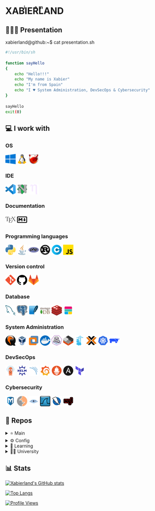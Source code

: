 <!--markdownlint-disable-file MD033-->
<!--markdownlint-disable-file MD045-->
# XABIͥERͣLͫAND

## 🧑🏼‍💻 Presentation

xabierland@github:~$  cat presentation.sh

```bash
#!/usr/bin/sh

function sayHello
{
    echo "Hello!!!"
    echo "My name is Xabier"
    echo "I'm from Spain"
    echo "I ♥ System Administration, DevSecOps & Cybersecurity"
}

sayHello
exit(0)
```

## 💻 I work with

### OS

<img src="img\os\windows.png"
width="32"
height="32"
title="Windows">
<img src="img\os\linux.png"
width="32"
height="32"
title="GNU/Linux">
<img src="img\os\bsd.png"
width="32"
height="32"
title="BSD">

### IDE

<img src="img\ide\vscode.png"
width="32"
height="32"
title="Visual Studio Code">
<img src="img\ide\nvim.png"
width="32"
height="32"
title="NeoVim">
<img src="img\ide\nano.png"
width="32"
height="32"
title="Nano">

### Documentation

<img src="img\doc\tex.png"
width="32"
height="32"
title="TeX">
<img src="img\doc\md.png"
width="32"
height="32"
title="Markdown">

### Programming languages

<img src="img\pl\python.png"
width="32"
height="32"
title="Python">
<img src="img\pl\java.png"
width="32"
height="32"
title="Java">
<img src="img\pl\php.png"
width="32"
height="32"
title="PHP">
<img src="img\pl\rust.png"
width="32"
height="32"
title="Rust">
<img src="img\pl\c.png"
width="32"
height="32"
title="C">
<img src="img\pl\js.png"
width="32"
height="32"
title="JavaScript">

### Version control

<img src="img\vc\git.png"
width="32"
height="32"
title="Git">
<img src="img\vc\github.png"
width="32"
height="32"
title="GitHub">
<img src="img\vc\gitlab.png"
width="32"
height="32"
title="GitLab">

### Database

<img src="img\db\mysql.png"
width="32"
height="32"
title="MySQL">
<img src="img\db\postgre.png"
width="32"
height="32"
title="PostgreSQL">
<img src="img\db\sqlite.png"
width="32"
height="32"
title="SQLite">
<img src="img\db\mongodb.png"
width="32"
height="32"
title="MongoDB">
<img src="img\db\redis.png"
width="32"
height="32"
title="Redis">
<img src="img\db\elk.svg"
width="32"
height="32"
title="ELK">

### System Administration

<img src="img\sys\qemu.png"
width="32"
height="32"
title="qemu">
<img src="img\sys\virtualbox.png"
width="32"
height="32"
title="VirtualBox">
<img src="img\sys\vmware.png"
width="32"
height="32"
title="VMware">
<img src="img\sys\docker.png"
width="32"
height="32"
title="Docker">
<img src="img\sys\podman.png"
width="32"
height="32"
title="Podman">
<img src="img\sys\lxc.png"
width="32"
height="32"
title="LXC">
<img src="img\sys\portainer.png"
width="32"
height="32"
title="Portainer">
<img src="img\sys\proxmox.png"
width="32"
height="32"
title="Proxmox">
<img src="img\sys\kubernetes.png"
width="32"
height="32"
title="Kubernetes">
<img src="img\sys\rancher.png"
width="32"
height="32"
title="Rancher">

### DevSecOps

<img src="img\dso\argocd.png"
width="32"
height="32"
title="ArgoCD">
<img src="img\dso\helm.png"
width="32"
height="32"
title="Helm">
<img src="img\dso\sonarqube.png"
width="32"
height="32"
title="SonarQube">
<img src="img\dso\grafana.png"
width="32"
height="32"
title="Grafana">
<img src="img\dso\prometheus.png"
width="32"
height="32"
title="Prometheus">
<img src="img\dso\ansible.png"
width="32"
height="32"
title="Ansible">
<img src="img\dso\terraform.png"
width="32"
height="32"
title="Terraform">

### Cybersecurity

<img src="img\cs\mf.png"
width="32"
height="32"
title="Metasploit">
<img src="img\cs\burpsuit.png"
width="32"
height="32"
title="Burpsuit">
<img src="img\cs\nmap.png"
width="32"
height="32"
title="NMAP">
<img src="img\cs\wireshark.png"
width="32"
height="32"
title="Wireshark">
<img src="img\cs\zap.png"
width="32"
height="32"
title="ZAP">
<img src="img\cs\sqlmap.png"
width="32"
height="32"
title="sqlmap">

## 📂 Repos

<details>
  <summary>⭐ Main </summary>

[![Readme Card](https://github-readme-stats.vercel.app/api/pin/?username=xabierland&repo=MTProxy&show_icons=true&theme=transparent)](https://github.com/Xabierland/MTProxy)

</details>

<details>
  <summary>⚙ Config </summary>

[![Readme Card](https://github-readme-stats.vercel.app/api/pin/?username=xabierland&repo=dotfiles&show_icons=true&theme=transparent)](https://github.com/Xabierland/dotfiles)

</details>

<details>
    <summary>📓 Learning</summary>

[![Readme Card](https://github-readme-stats.vercel.app/api/pin/?username=xabierland&repo=LeetCode&show_icons=true&theme=transparent)](https://github.com/Xabierland/LeetCode)

[![Readme Card](https://github-readme-stats.vercel.app/api/pin/?username=xabierland&repo=HTB&show_icons=true&theme=transparent)](https://github.com/Xabierland/HTB)

</details>

<details>
<summary>👨‍🎓 University</summary>
<details>
<summary> First </summary>

First quarter

[![Readme Card](https://github-readme-stats.vercel.app/api/pin/?username=xabierland&repo=PB-ADA&show_icons=true&theme=transparent)](https://github.com/Xabierland/PB-ADA)

[![Readme Card](https://github-readme-stats.vercel.app/api/pin/?username=xabierland&repo=PB-Python&show_icons=true&theme=transparent)](https://github.com/Xabierland/PB-Python)

[![Readme Card](https://github-readme-stats.vercel.app/api/pin/?username=xabierland&repo=PDSD-Proyecto&show_icons=true&theme=transparent)](https://github.com/Xabierland/PDSD-Proyecto)

Second quarter

[![Readme Card](https://github-readme-stats.vercel.app/api/pin/?username=xabierland&repo=PMOO&show_icons=true&theme=transparent)](https://github.com/Xabierland/PMOO)

[![Readme Card](https://github-readme-stats.vercel.app/api/pin/?username=xabierland&repo=EC&show_icons=true&theme=transparent)](https://github.com/Xabierland/EC)

</details>
<details>
<summary> Second </summary>

First quarter

[![Readme Card](https://github-readme-stats.vercel.app/api/pin/?username=xabierland&repo=EDA&show_icons=true&theme=transparent)](https://github.com/Xabierland/EDA)

[![Readme Card](https://github-readme-stats.vercel.app/api/pin/?username=xabierland&repo=EDA-LAB&show_icons=true&theme=transparent)](https://github.com/Xabierland/EDA-LAB)

[![Readme Card](https://github-readme-stats.vercel.app/api/pin/?username=xabierland&repo=R&show_icons=true&theme=transparent)](https://github.com/Xabierland/R)

[![Readme Card](https://github-readme-stats.vercel.app/api/pin/?username=xabierland&repo=AC&show_icons=true&theme=transparent)](https://github.com/Xabierland/AC)

Second quarter

[![Readme Card](https://github-readme-stats.vercel.app/api/pin/?username=xabierland&repo=IS&show_icons=true&theme=transparent)](https://github.com/Xabierland/IS)

[![Readme Card](https://github-readme-stats.vercel.app/api/pin/?username=xabierland&repo=IS-Proyecto&show_icons=true&theme=transparent)](https://github.com/Xabierland/IS-Proyecto)

[![Readme Card](https://github-readme-stats.vercel.app/api/pin/?username=xabierland&repo=BD-Proyecto&show_icons=true&theme=transparent)](https://github.com/Xabierland/DB-Proyecto)

[![Readme Card](https://github-readme-stats.vercel.app/api/pin/?username=xabierland&repo=ISO&show_icons=true&theme=transparent)](https://github.com/Xabierland/ISO)

[![Readme Card](https://github-readme-stats.vercel.app/api/pin/?username=xabierland&repo=ISO-Proyecto&show_icons=true&theme=transparent)](https://github.com/Xabierland/ISO-Proyecto)

</details>

<details>
<summary> Third </summary>

First quarter

[![Readme Card](https://github-readme-stats.vercel.app/api/pin/?username=xabierland&repo=SGSSI&show_icons=true&theme=transparent)](https://github.com/Xabierland/SGSSI)

[![Readme Card](https://github-readme-stats.vercel.app/api/pin/?username=xabierland&repo=SGSSI-Proyecto&show_icons=true&theme=transparent)](https://github.com/Xabierland/SGSSI-Proyecto)

[![Readme Card](https://github-readme-stats.vercel.app/api/pin/?username=xabierland&repo=ADSI&show_icons=true&theme=transparent)](https://github.com/Xabierland/ADSI)

[![Readme Card](https://github-readme-stats.vercel.app/api/pin/?username=xabierland&repo=ADSI-Proyecto&show_icons=true&theme=transparent)](https://github.com/Xabierland/ADSI-Proyecto)

[![Readme Card](https://github-readme-stats.vercel.app/api/pin/?username=xabierland&repo=SGI&show_icons=true&theme=transparent)](https://github.com/Xabierland/SGI)

[![Readme Card](https://github-readme-stats.vercel.app/api/pin/?username=xabierland&repo=OP&show_icons=true&theme=transparent)](https://github.com/Xabierland/OP)

Second quarter

[![Readme Card](https://github-readme-stats.vercel.app/api/pin/?username=xabierland&repo=ABD&show_icons=true&theme=transparent)](https://github.com/Xabierland/ABD)

[![Readme Card](https://github-readme-stats.vercel.app/api/pin/?username=xabierland&repo=SW&show_icons=true&theme=transparent)](https://github.com/Xabierland/SW)

[![Readme Card](https://github-readme-stats.vercel.app/api/pin/?username=xabierland&repo=SAD&show_icons=true&theme=transparent)](https://github.com/Xabierland/SAD)

[![Readme Card](https://github-readme-stats.vercel.app/api/pin/?username=xabierland&repo=SAD-Proyecto&show_icons=true&theme=transparent)](https://github.com/Xabierland/SAD-Proyecto)

[![Readme Card](https://github-readme-stats.vercel.app/api/pin/?username=xabierland&repo=GP&show_icons=true&theme=transparent)](https://github.com/Xabierland/GP)

[![Readme Card](https://github-readme-stats.vercel.app/api/pin/?username=xabierland&repo=SGE&show_icons=true&theme=transparent)](https://github.com/Xabierland/SGE)

[![Readme Card](https://github-readme-stats.vercel.app/api/pin/?username=xabierland&repo=SGE-Proyecto&show_icons=true&theme=transparent)](https://github.com/Xabierland/SGE-Proyecto)

</details>
<details>
<summary> Fourth </summary>

First quarter

[![Readme Card](https://github-readme-stats.vercel.app/api/pin/?username=xabierland&repo=AS&show_icons=true&theme=transparent)](https://github.com/Xabierland/AS)

[![Readme Card](https://github-readme-stats.vercel.app/api/pin/?username=xabierland&repo=AS-Proyecto&show_icons=true&theme=transparent)](https://github.com/Xabierland/AS-Proyecto)

[![Readme Card](https://github-readme-stats.vercel.app/api/pin/?username=xabierland&repo=TIA&show_icons=true&theme=transparent)](https://github.com/Xabierland/TIA)

[![Readme Card](https://github-readme-stats.vercel.app/api/pin/?username=xabierland&repo=TIA-Practicas&show_icons=true&theme=transparent)](https://github.com/Xabierland/TIA-Practicas)

Second quarter

[![Readme Card](https://github-readme-stats.vercel.app/api/pin/?username=xabierland&repo=DAS&show_icons=true&theme=transparent)](https://github.com/Xabierland/DAS)

[![Readme Card](https://github-readme-stats.vercel.app/api/pin/?username=xabierland&repo=DAS-Proyecto&show_icons=true&theme=transparent)](https://github.com/Xabierland/DAS-Proyecto)

[![Readme Card](https://github-readme-stats.vercel.app/api/pin/?username=xabierland&repo=DAWE&show_icons=true&theme=transparent)](https://github.com/Xabierland/DAWE)

[![Readme Card](https://github-readme-stats.vercel.app/api/pin/?username=xabierland&repo=DAWE-Proyecto&show_icons=true&theme=transparent)](https://github.com/Xabierland/DAWE-Proyecto)

</details>
</details>

## 📊 Stats

[![Xabierland's GitHub stats](https://github-readme-stats.vercel.app/api?username=xabierland&hide_rank=true&show_icons=true&include_all_commits=true&theme=transparent&locale=es)](https://github.com/Xabierland)

[![Top Langs](https://github-readme-stats.vercel.app/api/top-langs/?username=xabierland&layout=compact&theme=transparent&locale=es)](https://github.com/Xabierland)

[![Profile Views](https://komarev.com/ghpvc/?username=xabierland&color=blue&style=plastic&label=Visitas)](https://github.com/Xabierland)
